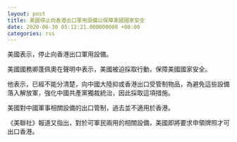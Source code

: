 ```yaml
---
layout: post
title: 美國停止向香港出口軍用設備以保障美國國家安全
date: 2020-06-30 05:12:21.000000000 +08:00
categories: rss
---
```


美國表示，停止向香港出口軍用設備。

美國國務卿蓬佩奧在聲明中表示，美國被迫採取行動，保障美國國家安全。

他表示，已經不能分清楚，向中國大陸抑或香港出口受管制物品，為避免這些設備落入解放軍，強化中國共產黨獨裁統治，因此採取這項措施。

美國對中國軍事相關設備的出口管制，過去並不適用於香港。

《美聯社》報道又指出，對於可軍民兩用的相關設備，美國即將要求申領牌照才可出口香港。
